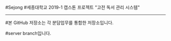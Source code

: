 #Sejong
#세종대학교 2019-1 캡스톤 프로젝트 "고전 독서 관리 시스템"

--------------------------------------------
#본 GitHub 저장소는 각 분담업무를 통합한 저장소입니다.

#server branch입니다.
